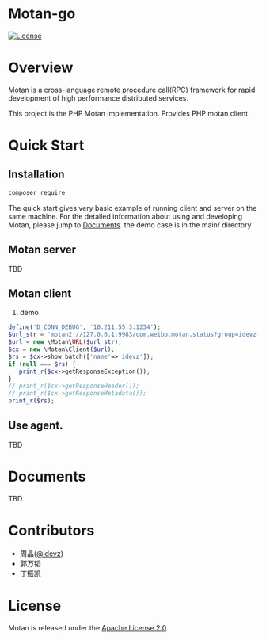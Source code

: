 # Motan-go
[![License](https://img.shields.io/badge/License-Apache%202.0-blue.svg)](https://github.com/weibocom/motan/blob/master/LICENSE)

# Overview
[Motan][motan] is a cross-language remote procedure call(RPC) framework for rapid development of high performance distributed services.

This project is the PHP Motan implementation. Provides PHP motan client.


# Quick Start

## Installation

```sh
composer require
```

The quick start gives very basic example of running client and server on the same machine. For the detailed information about using and developing Motan, please jump to [Documents](#documents).
the demo case is in the main/ directory

## Motan server
TBD

## Motan client

1. demo

```php
define('D_CONN_DEBUG', '10.211.55.3:1234');
$url_str = 'motan2://127.0.0.1:9983/com.weibo.motan.status?group=idevz-test-static';
$url = new \Motan\URL($url_str);
$cx = new \Motan\Client($url);
$rs = $cx->show_batch(['name'=>'idevz']);
if (null === $rs) {
   print_r($cx->getResponseException());
}
// print_r($cx->getResponseHeader());
// print_r($cx->getResponseMetadata());
print_r($rs);
```

## Use agent. 
TBD

# Documents

TBD

# Contributors

* 周晶([@idevz](https://github.com/idevz))
* 郭万韬
* 丁振凯

# License

Motan is released under the [Apache License 2.0](http://www.apache.org/licenses/LICENSE-2.0).

[motan]:https://github.com/weibocom/motan